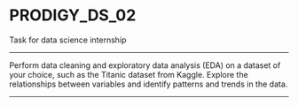 # PRODIGY_DS_02
Task for data science internship



***********
Perform data cleaning and exploratory data analysis (EDA) on a dataset of your choice, such as the Titanic dataset from Kaggle. Explore the relationships between variables and identify patterns and trends in the data.
**********
